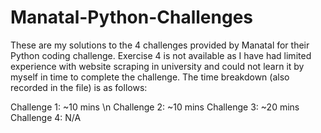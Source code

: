 # Manatal-Python-Challenges

These are my solutions to the 4 challenges provided by Manatal for their Python coding challenge. Exercise 4 is not available as I have had limited experience with website scraping in university and could not learn it by myself in time to complete the challenge. The time breakdown (also recorded in the file) is as follows: 

Challenge 1: ~10 mins \n
Challenge 2: ~10 mins
Challenge 3: ~20 mins
Challenge 4: N/A

